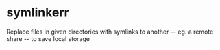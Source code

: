 # symlinkerr
Replace files in given directories with symlinks to another -- eg. a remote share -- to save local storage
